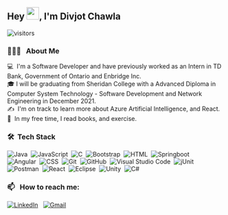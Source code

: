 ## Hey <img src="https://github.com/TheDudeThatCode/TheDudeThatCode/blob/master/Assets/Hi.gif" width="29px">, I'm Divjot Chawla

![visitors](https://visitor-badge.laobi.icu/badge?page_id=DivjotSingh10.DivjotSingh10)
<br /> 

### 👨🏻‍💻 &nbsp; About Me

💻 &nbsp;I'm a Software Developer and have previously worked as an Intern in TD Bank, Government of Ontario and Enbridge Inc. \
🎓&nbsp;I will be graduating from Sheridan College with a Advanced Diploma in Computer System Technology - Software Development and Network Engineering in December 2021.\
✍️ &nbsp;I'm on track to learn more about Azure Artificial Intelligence, and React.\
🌱 &nbsp;In my free time, I read books, and exercise.


  ### 🛠 &nbsp;Tech Stack

![Java](https://img.shields.io/badge/-Java-05122A?style=flat&logo=Java&logoColor=FFA518)&nbsp;
![JavaScript](https://img.shields.io/badge/-JavaScript-05122A?style=flat&logo=javascript)&nbsp;
![C](https://img.shields.io/badge/-C-05122A?style=flat&logo=C&logoColor=A8B9CC)&nbsp;
![Bootstrap](https://img.shields.io/badge/-Bootstrap-05122A?style=flat&logo=bootstrap&logoColor=563D7C)&nbsp;
![HTML](https://img.shields.io/badge/-HTML-05122A?style=flat&logo=HTML5)&nbsp;
![Springboot](https://img.shields.io/badge/-Springboot-05122A?style=flat&logo=springboot)\
![Angular](https://img.shields.io/badge/-Angular-05122A?style=flat&logo=angular)&nbsp;
![CSS](https://img.shields.io/badge/-CSS-05122A?style=flat&logo=CSS3&logoColor=1572B6)&nbsp;
![Git](https://img.shields.io/badge/-Git-05122A?style=flat&logo=git)&nbsp;
![GitHub](https://img.shields.io/badge/-GitHub-05122A?style=flat&logo=github)&nbsp;
![Visual Studio Code](https://img.shields.io/badge/-Visual%20Studio%20Code-05122A?style=flat&logo=visual-studio-code&logoColor=007ACC)&nbsp;
![jUnit](https://img.shields.io/badge/jUnit%20-%23150458.svg?&style=flat&logo=Java&logoColor=white)\
![Postman](https://img.shields.io/badge/-Postman-05122A?style=flat&logo=postman&logoColor=FFA518)&nbsp;
![React](https://img.shields.io/badge/-React-05122A?style=flat&logo=react)&nbsp;
![Eclipse](https://img.shields.io/badge/-Eclipse-05122A?style=flat&logo=eclipse)&nbsp;
![Unity](https://img.shields.io/badge/-Unity-05122A?style=flat&logo=unity)&nbsp;
![C#](https://img.shields.io/badge/-C#-05122A?style=flat&logo=c#)


  
 ### 📫 &nbsp; How to reach me:
  <a href="https://www.linkedin.com/in/divjotchawla/">
<img alt="LinkedIn" src="https://img.shields.io/badge/linkedin%20-%230077B5.svg?&style=flat&logo=linkedin&logoColor=white"/></a> &nbsp;

<a href="mailto:chawladivjot10@gmail.com">
  <img alt="Gmail" src="https://img.shields.io/badge/Gmail-D14836?style=flat&logo=gmail&logoColor=white" /></a> &nbsp;

